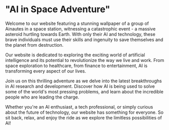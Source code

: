 <!--
Write me markdown content of website with wallpaper:

"A group of Ainautes in a space station watching as a massive asteroid hurtles towards Earth, with only their AI and technology to save them."

The header of the page should not be copy of the text but rather a real content of the website which is using this wallpaper.
-->

<!--font:Montserrat-->

# "AI in Space Adventure"

Welcome to our website featuring a stunning wallpaper of a group of Ainautes in a space station, witnessing a catastrophic event - a massive asteroid hurtling towards Earth. With only their AI and technology, these brave individuals must use their skills and ingenuity to save themselves and the planet from destruction.

Our website is dedicated to exploring the exciting world of artificial intelligence and its potential to revolutionize the way we live and work. From space exploration to healthcare, from finance to entertainment, AI is transforming every aspect of our lives.

Join us on this thrilling adventure as we delve into the latest breakthroughs in AI research and development. Discover how AI is being used to solve some of the world's most pressing problems, and learn about the incredible people who are leading the charge.

Whether you're an AI enthusiast, a tech professional, or simply curious about the future of technology, our website has something for everyone. So sit back, relax, and enjoy the ride as we explore the limitless possibilities of AI!
